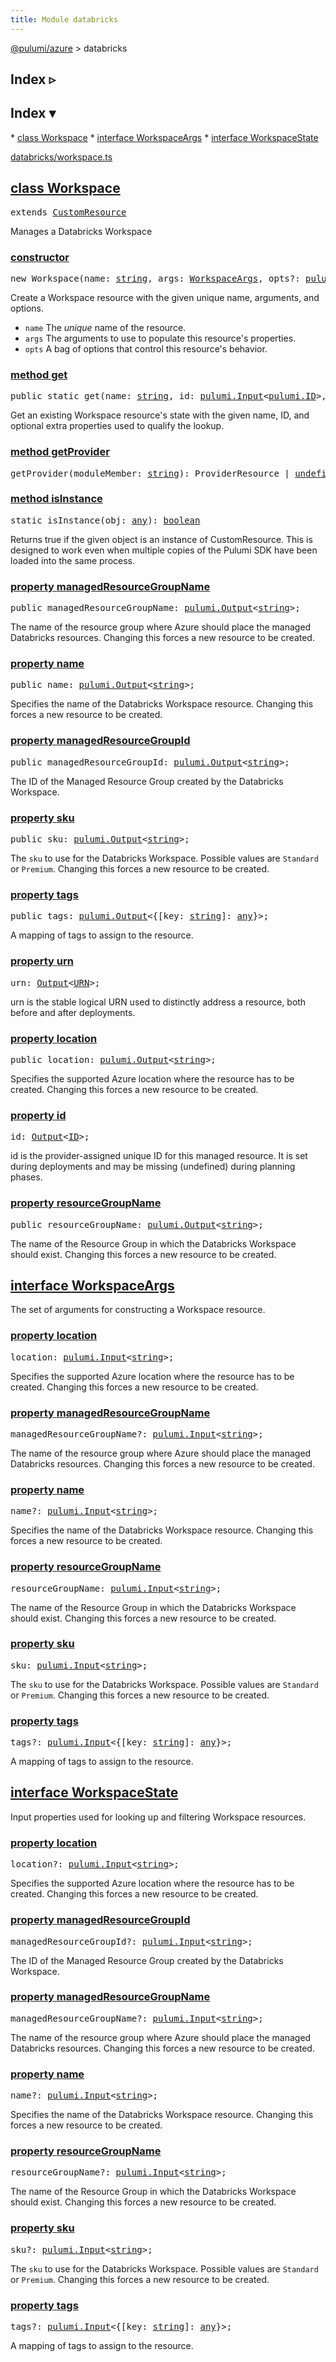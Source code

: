 ```yaml
---
title: Module databricks
---
```


<!-- WARNING: this page was generated by a tool. Do not edit it by hand. -->
<!-- To change it, please see https://github.com/pulumi/docs/tree/master/tools/tscdocgen. -->

<a href="../index.html">@pulumi/azure</a> &gt; databricks

<div class="toggleVisible" markdown="1">
<div class="collapsed" markdown="1">
<h2 class="pdoc-module-header toggleButton" title="Click to show Index">Index ▹</h2>
</div>
<div class="expanded" markdown="1">
<h2 class="pdoc-module-header toggleButton" title="Click to hide Index">Index ▾</h2>
<div class="pdoc-module-contents" markdown="1">
* <a href="#Workspace">class Workspace</a>
* <a href="#WorkspaceArgs">interface WorkspaceArgs</a>
* <a href="#WorkspaceState">interface WorkspaceState</a>

<a href="https://github.com/pulumi/pulumi-azure/blob/master/sdk/nodejs/databricks/workspace.ts">databricks/workspace.ts</a> 
</div>
</div>
</div>


<h2 class="pdoc-module-header" id="Workspace">
<a class="pdoc-member-name" href="https://github.com/pulumi/pulumi-azure/blob/master/sdk/nodejs/databricks/workspace.ts#L10">class <b>Workspace</b></a>
</h2>
<div class="pdoc-module-contents" markdown="1">
<pre class="highlight"><span class='kd'>extends</span> <a href='https://pulumi.io/reference/pkg/nodejs/@pulumi/pulumi/#CustomResource'>CustomResource</a></pre>

Manages a Databricks Workspace

<h3 class="pdoc-member-header" id="Workspace-constructor">
<a class="pdoc-child-name" href="https://github.com/pulumi/pulumi-azure/blob/master/sdk/nodejs/databricks/workspace.ts#L50"> <b>constructor</b></a>
</h3>
<div class="pdoc-member-contents" markdown="1">

<pre class="highlight"><span class='kd'></span><span class='kd'>new</span> Workspace(name: <span class='kd'><a href='https://developer.mozilla.org/en-US/docs/Web/JavaScript/Reference/Global_Objects/String'>string</a></span>, args: <a href='#WorkspaceArgs'>WorkspaceArgs</a>, opts?: <a href='https://pulumi.io/reference/pkg/nodejs/@pulumi/pulumi/#CustomResourceOptions'>pulumi.CustomResourceOptions</a>)</pre>


Create a Workspace resource with the given unique name, arguments, and options.

* `name` The _unique_ name of the resource.
* `args` The arguments to use to populate this resource&#39;s properties.
* `opts` A bag of options that control this resource&#39;s behavior.

</div>
<h3 class="pdoc-member-header" id="Workspace-get">
<a class="pdoc-child-name" href="https://github.com/pulumi/pulumi-azure/blob/master/sdk/nodejs/databricks/workspace.ts#L19">method <b>get</b></a>
</h3>
<div class="pdoc-member-contents" markdown="1">

<pre class="highlight"><span class='kd'>public static </span>get(name: <span class='kd'><a href='https://developer.mozilla.org/en-US/docs/Web/JavaScript/Reference/Global_Objects/String'>string</a></span>, id: <a href='https://pulumi.io/reference/pkg/nodejs/@pulumi/pulumi/#Input'>pulumi.Input</a>&lt;<a href='https://pulumi.io/reference/pkg/nodejs/@pulumi/pulumi/#ID'>pulumi.ID</a>&gt;, state?: <a href='#WorkspaceState'>WorkspaceState</a>, opts?: <a href='https://pulumi.io/reference/pkg/nodejs/@pulumi/pulumi/#CustomResourceOptions'>pulumi.CustomResourceOptions</a>): <a href='#Workspace'>Workspace</a></pre>


Get an existing Workspace resource's state with the given name, ID, and optional extra
properties used to qualify the lookup.

</div>
<h3 class="pdoc-member-header" id="Workspace-getProvider">
<a class="pdoc-child-name" href="https://github.com/pulumi/pulumi-azure/blob/master/sdk/nodejs/node_modules/@pulumi/pulumi/resource.d.ts#L13">method <b>getProvider</b></a>
</h3>
<div class="pdoc-member-contents" markdown="1">

<pre class="highlight"><span class='kd'></span>getProvider(moduleMember: <span class='kd'><a href='https://developer.mozilla.org/en-US/docs/Web/JavaScript/Reference/Global_Objects/String'>string</a></span>): ProviderResource | <span class='kd'><a href='https://developer.mozilla.org/en-US/docs/Web/JavaScript/Reference/Global_Objects/undefined'>undefined</a></span></pre>

</div>
<h3 class="pdoc-member-header" id="Workspace-isInstance">
<a class="pdoc-child-name" href="https://github.com/pulumi/pulumi-azure/blob/master/sdk/nodejs/node_modules/@pulumi/pulumi/resource.d.ts#L85">method <b>isInstance</b></a>
</h3>
<div class="pdoc-member-contents" markdown="1">

<pre class="highlight"><span class='kd'>static </span>isInstance(obj: <span class='kd'><a href='https://www.typescriptlang.org/docs/handbook/basic-types.html#any'>any</a></span>): <span class='kd'><a href='https://developer.mozilla.org/en-US/docs/Web/JavaScript/Reference/Global_Objects/Boolean'>boolean</a></span></pre>


Returns true if the given object is an instance of CustomResource.  This is designed to work even when
multiple copies of the Pulumi SDK have been loaded into the same process.

</div>
<h3 class="pdoc-member-header" id="Workspace-managedResourceGroupName">
<a class="pdoc-child-name" href="https://github.com/pulumi/pulumi-azure/blob/master/sdk/nodejs/databricks/workspace.ts#L34">property <b>managedResourceGroupName</b></a>
</h3>
<div class="pdoc-member-contents" markdown="1">
<pre class="highlight"><span class='kd'>public </span>managedResourceGroupName: <a href='https://pulumi.io/reference/pkg/nodejs/@pulumi/pulumi/#Output'>pulumi.Output</a>&lt;<span class='kd'><a href='https://developer.mozilla.org/en-US/docs/Web/JavaScript/Reference/Global_Objects/String'>string</a></span>&gt;;</pre>

The name of the resource group where Azure should place the managed Databricks resources. Changing this forces a new resource to be created.

</div>
<h3 class="pdoc-member-header" id="Workspace-name">
<a class="pdoc-child-name" href="https://github.com/pulumi/pulumi-azure/blob/master/sdk/nodejs/databricks/workspace.ts#L38">property <b>name</b></a>
</h3>
<div class="pdoc-member-contents" markdown="1">
<pre class="highlight"><span class='kd'>public </span>name: <a href='https://pulumi.io/reference/pkg/nodejs/@pulumi/pulumi/#Output'>pulumi.Output</a>&lt;<span class='kd'><a href='https://developer.mozilla.org/en-US/docs/Web/JavaScript/Reference/Global_Objects/String'>string</a></span>&gt;;</pre>

Specifies the name of the Databricks Workspace resource. Changing this forces a new resource to be created.

</div>
<h3 class="pdoc-member-header" id="Workspace-managedResourceGroupId">
<a class="pdoc-child-name" href="https://github.com/pulumi/pulumi-azure/blob/master/sdk/nodejs/databricks/workspace.ts#L30">property <b>managedResourceGroupId</b></a>
</h3>
<div class="pdoc-member-contents" markdown="1">
<pre class="highlight"><span class='kd'>public </span>managedResourceGroupId: <a href='https://pulumi.io/reference/pkg/nodejs/@pulumi/pulumi/#Output'>pulumi.Output</a>&lt;<span class='kd'><a href='https://developer.mozilla.org/en-US/docs/Web/JavaScript/Reference/Global_Objects/String'>string</a></span>&gt;;</pre>

The ID of the Managed Resource Group created by the Databricks Workspace.

</div>
<h3 class="pdoc-member-header" id="Workspace-sku">
<a class="pdoc-child-name" href="https://github.com/pulumi/pulumi-azure/blob/master/sdk/nodejs/databricks/workspace.ts#L46">property <b>sku</b></a>
</h3>
<div class="pdoc-member-contents" markdown="1">
<pre class="highlight"><span class='kd'>public </span>sku: <a href='https://pulumi.io/reference/pkg/nodejs/@pulumi/pulumi/#Output'>pulumi.Output</a>&lt;<span class='kd'><a href='https://developer.mozilla.org/en-US/docs/Web/JavaScript/Reference/Global_Objects/String'>string</a></span>&gt;;</pre>

The `sku` to use for the Databricks Workspace. Possible values are `Standard` or `Premium`. Changing this forces a new resource to be created.

</div>
<h3 class="pdoc-member-header" id="Workspace-tags">
<a class="pdoc-child-name" href="https://github.com/pulumi/pulumi-azure/blob/master/sdk/nodejs/databricks/workspace.ts#L50">property <b>tags</b></a>
</h3>
<div class="pdoc-member-contents" markdown="1">
<pre class="highlight"><span class='kd'>public </span>tags: <a href='https://pulumi.io/reference/pkg/nodejs/@pulumi/pulumi/#Output'>pulumi.Output</a>&lt;{[key: <span class='kd'><a href='https://developer.mozilla.org/en-US/docs/Web/JavaScript/Reference/Global_Objects/String'>string</a></span>]: <span class='kd'><a href='https://www.typescriptlang.org/docs/handbook/basic-types.html#any'>any</a></span>}&gt;;</pre>

A mapping of tags to assign to the resource.

</div>
<h3 class="pdoc-member-header" id="Workspace-urn">
<a class="pdoc-child-name" href="https://github.com/pulumi/pulumi-azure/blob/master/sdk/nodejs/node_modules/@pulumi/pulumi/resource.d.ts#L11">property <b>urn</b></a>
</h3>
<div class="pdoc-member-contents" markdown="1">
<pre class="highlight"><span class='kd'></span>urn: <a href='https://pulumi.io/reference/pkg/nodejs/@pulumi/pulumi/#Output'>Output</a>&lt;<a href='https://pulumi.io/reference/pkg/nodejs/@pulumi/pulumi/#URN'>URN</a>&gt;;</pre>

urn is the stable logical URN used to distinctly address a resource, both before and after
deployments.

</div>
<h3 class="pdoc-member-header" id="Workspace-location">
<a class="pdoc-child-name" href="https://github.com/pulumi/pulumi-azure/blob/master/sdk/nodejs/databricks/workspace.ts#L26">property <b>location</b></a>
</h3>
<div class="pdoc-member-contents" markdown="1">
<pre class="highlight"><span class='kd'>public </span>location: <a href='https://pulumi.io/reference/pkg/nodejs/@pulumi/pulumi/#Output'>pulumi.Output</a>&lt;<span class='kd'><a href='https://developer.mozilla.org/en-US/docs/Web/JavaScript/Reference/Global_Objects/String'>string</a></span>&gt;;</pre>

Specifies the supported Azure location where the resource has to be created. Changing this forces a new resource to be created.

</div>
<h3 class="pdoc-member-header" id="Workspace-id">
<a class="pdoc-child-name" href="https://github.com/pulumi/pulumi-azure/blob/master/sdk/nodejs/node_modules/@pulumi/pulumi/resource.d.ts#L80">property <b>id</b></a>
</h3>
<div class="pdoc-member-contents" markdown="1">
<pre class="highlight"><span class='kd'></span>id: <a href='https://pulumi.io/reference/pkg/nodejs/@pulumi/pulumi/#Output'>Output</a>&lt;<a href='https://pulumi.io/reference/pkg/nodejs/@pulumi/pulumi/#ID'>ID</a>&gt;;</pre>

id is the provider-assigned unique ID for this managed resource.  It is set during
deployments and may be missing (undefined) during planning phases.

</div>
<h3 class="pdoc-member-header" id="Workspace-resourceGroupName">
<a class="pdoc-child-name" href="https://github.com/pulumi/pulumi-azure/blob/master/sdk/nodejs/databricks/workspace.ts#L42">property <b>resourceGroupName</b></a>
</h3>
<div class="pdoc-member-contents" markdown="1">
<pre class="highlight"><span class='kd'>public </span>resourceGroupName: <a href='https://pulumi.io/reference/pkg/nodejs/@pulumi/pulumi/#Output'>pulumi.Output</a>&lt;<span class='kd'><a href='https://developer.mozilla.org/en-US/docs/Web/JavaScript/Reference/Global_Objects/String'>string</a></span>&gt;;</pre>

The name of the Resource Group in which the Databricks Workspace should exist. Changing this forces a new resource to be created.

</div>
</div>
<h2 class="pdoc-module-header" id="WorkspaceArgs">
<a class="pdoc-member-name" href="https://github.com/pulumi/pulumi-azure/blob/master/sdk/nodejs/databricks/workspace.ts#L131">interface <b>WorkspaceArgs</b></a>
</h2>
<div class="pdoc-module-contents" markdown="1">

The set of arguments for constructing a Workspace resource.

<h3 class="pdoc-member-header" id="WorkspaceArgs-location">
<a class="pdoc-child-name" href="https://github.com/pulumi/pulumi-azure/blob/master/sdk/nodejs/databricks/workspace.ts#L135">property <b>location</b></a>
</h3>
<div class="pdoc-member-contents" markdown="1">
<pre class="highlight"><span class='kd'></span>location: <a href='https://pulumi.io/reference/pkg/nodejs/@pulumi/pulumi/#Input'>pulumi.Input</a>&lt;<span class='kd'><a href='https://developer.mozilla.org/en-US/docs/Web/JavaScript/Reference/Global_Objects/String'>string</a></span>&gt;;</pre>

Specifies the supported Azure location where the resource has to be created. Changing this forces a new resource to be created.

</div>
<h3 class="pdoc-member-header" id="WorkspaceArgs-managedResourceGroupName">
<a class="pdoc-child-name" href="https://github.com/pulumi/pulumi-azure/blob/master/sdk/nodejs/databricks/workspace.ts#L139">property <b>managedResourceGroupName</b></a>
</h3>
<div class="pdoc-member-contents" markdown="1">
<pre class="highlight"><span class='kd'></span>managedResourceGroupName?: <a href='https://pulumi.io/reference/pkg/nodejs/@pulumi/pulumi/#Input'>pulumi.Input</a>&lt;<span class='kd'><a href='https://developer.mozilla.org/en-US/docs/Web/JavaScript/Reference/Global_Objects/String'>string</a></span>&gt;;</pre>

The name of the resource group where Azure should place the managed Databricks resources. Changing this forces a new resource to be created.

</div>
<h3 class="pdoc-member-header" id="WorkspaceArgs-name">
<a class="pdoc-child-name" href="https://github.com/pulumi/pulumi-azure/blob/master/sdk/nodejs/databricks/workspace.ts#L143">property <b>name</b></a>
</h3>
<div class="pdoc-member-contents" markdown="1">
<pre class="highlight"><span class='kd'></span>name?: <a href='https://pulumi.io/reference/pkg/nodejs/@pulumi/pulumi/#Input'>pulumi.Input</a>&lt;<span class='kd'><a href='https://developer.mozilla.org/en-US/docs/Web/JavaScript/Reference/Global_Objects/String'>string</a></span>&gt;;</pre>

Specifies the name of the Databricks Workspace resource. Changing this forces a new resource to be created.

</div>
<h3 class="pdoc-member-header" id="WorkspaceArgs-resourceGroupName">
<a class="pdoc-child-name" href="https://github.com/pulumi/pulumi-azure/blob/master/sdk/nodejs/databricks/workspace.ts#L147">property <b>resourceGroupName</b></a>
</h3>
<div class="pdoc-member-contents" markdown="1">
<pre class="highlight"><span class='kd'></span>resourceGroupName: <a href='https://pulumi.io/reference/pkg/nodejs/@pulumi/pulumi/#Input'>pulumi.Input</a>&lt;<span class='kd'><a href='https://developer.mozilla.org/en-US/docs/Web/JavaScript/Reference/Global_Objects/String'>string</a></span>&gt;;</pre>

The name of the Resource Group in which the Databricks Workspace should exist. Changing this forces a new resource to be created.

</div>
<h3 class="pdoc-member-header" id="WorkspaceArgs-sku">
<a class="pdoc-child-name" href="https://github.com/pulumi/pulumi-azure/blob/master/sdk/nodejs/databricks/workspace.ts#L151">property <b>sku</b></a>
</h3>
<div class="pdoc-member-contents" markdown="1">
<pre class="highlight"><span class='kd'></span>sku: <a href='https://pulumi.io/reference/pkg/nodejs/@pulumi/pulumi/#Input'>pulumi.Input</a>&lt;<span class='kd'><a href='https://developer.mozilla.org/en-US/docs/Web/JavaScript/Reference/Global_Objects/String'>string</a></span>&gt;;</pre>

The `sku` to use for the Databricks Workspace. Possible values are `Standard` or `Premium`. Changing this forces a new resource to be created.

</div>
<h3 class="pdoc-member-header" id="WorkspaceArgs-tags">
<a class="pdoc-child-name" href="https://github.com/pulumi/pulumi-azure/blob/master/sdk/nodejs/databricks/workspace.ts#L155">property <b>tags</b></a>
</h3>
<div class="pdoc-member-contents" markdown="1">
<pre class="highlight"><span class='kd'></span>tags?: <a href='https://pulumi.io/reference/pkg/nodejs/@pulumi/pulumi/#Input'>pulumi.Input</a>&lt;{[key: <span class='kd'><a href='https://developer.mozilla.org/en-US/docs/Web/JavaScript/Reference/Global_Objects/String'>string</a></span>]: <span class='kd'><a href='https://www.typescriptlang.org/docs/handbook/basic-types.html#any'>any</a></span>}&gt;;</pre>

A mapping of tags to assign to the resource.

</div>
</div>
<h2 class="pdoc-module-header" id="WorkspaceState">
<a class="pdoc-member-name" href="https://github.com/pulumi/pulumi-azure/blob/master/sdk/nodejs/databricks/workspace.ts#L97">interface <b>WorkspaceState</b></a>
</h2>
<div class="pdoc-module-contents" markdown="1">

Input properties used for looking up and filtering Workspace resources.

<h3 class="pdoc-member-header" id="WorkspaceState-location">
<a class="pdoc-child-name" href="https://github.com/pulumi/pulumi-azure/blob/master/sdk/nodejs/databricks/workspace.ts#L101">property <b>location</b></a>
</h3>
<div class="pdoc-member-contents" markdown="1">
<pre class="highlight"><span class='kd'></span>location?: <a href='https://pulumi.io/reference/pkg/nodejs/@pulumi/pulumi/#Input'>pulumi.Input</a>&lt;<span class='kd'><a href='https://developer.mozilla.org/en-US/docs/Web/JavaScript/Reference/Global_Objects/String'>string</a></span>&gt;;</pre>

Specifies the supported Azure location where the resource has to be created. Changing this forces a new resource to be created.

</div>
<h3 class="pdoc-member-header" id="WorkspaceState-managedResourceGroupId">
<a class="pdoc-child-name" href="https://github.com/pulumi/pulumi-azure/blob/master/sdk/nodejs/databricks/workspace.ts#L105">property <b>managedResourceGroupId</b></a>
</h3>
<div class="pdoc-member-contents" markdown="1">
<pre class="highlight"><span class='kd'></span>managedResourceGroupId?: <a href='https://pulumi.io/reference/pkg/nodejs/@pulumi/pulumi/#Input'>pulumi.Input</a>&lt;<span class='kd'><a href='https://developer.mozilla.org/en-US/docs/Web/JavaScript/Reference/Global_Objects/String'>string</a></span>&gt;;</pre>

The ID of the Managed Resource Group created by the Databricks Workspace.

</div>
<h3 class="pdoc-member-header" id="WorkspaceState-managedResourceGroupName">
<a class="pdoc-child-name" href="https://github.com/pulumi/pulumi-azure/blob/master/sdk/nodejs/databricks/workspace.ts#L109">property <b>managedResourceGroupName</b></a>
</h3>
<div class="pdoc-member-contents" markdown="1">
<pre class="highlight"><span class='kd'></span>managedResourceGroupName?: <a href='https://pulumi.io/reference/pkg/nodejs/@pulumi/pulumi/#Input'>pulumi.Input</a>&lt;<span class='kd'><a href='https://developer.mozilla.org/en-US/docs/Web/JavaScript/Reference/Global_Objects/String'>string</a></span>&gt;;</pre>

The name of the resource group where Azure should place the managed Databricks resources. Changing this forces a new resource to be created.

</div>
<h3 class="pdoc-member-header" id="WorkspaceState-name">
<a class="pdoc-child-name" href="https://github.com/pulumi/pulumi-azure/blob/master/sdk/nodejs/databricks/workspace.ts#L113">property <b>name</b></a>
</h3>
<div class="pdoc-member-contents" markdown="1">
<pre class="highlight"><span class='kd'></span>name?: <a href='https://pulumi.io/reference/pkg/nodejs/@pulumi/pulumi/#Input'>pulumi.Input</a>&lt;<span class='kd'><a href='https://developer.mozilla.org/en-US/docs/Web/JavaScript/Reference/Global_Objects/String'>string</a></span>&gt;;</pre>

Specifies the name of the Databricks Workspace resource. Changing this forces a new resource to be created.

</div>
<h3 class="pdoc-member-header" id="WorkspaceState-resourceGroupName">
<a class="pdoc-child-name" href="https://github.com/pulumi/pulumi-azure/blob/master/sdk/nodejs/databricks/workspace.ts#L117">property <b>resourceGroupName</b></a>
</h3>
<div class="pdoc-member-contents" markdown="1">
<pre class="highlight"><span class='kd'></span>resourceGroupName?: <a href='https://pulumi.io/reference/pkg/nodejs/@pulumi/pulumi/#Input'>pulumi.Input</a>&lt;<span class='kd'><a href='https://developer.mozilla.org/en-US/docs/Web/JavaScript/Reference/Global_Objects/String'>string</a></span>&gt;;</pre>

The name of the Resource Group in which the Databricks Workspace should exist. Changing this forces a new resource to be created.

</div>
<h3 class="pdoc-member-header" id="WorkspaceState-sku">
<a class="pdoc-child-name" href="https://github.com/pulumi/pulumi-azure/blob/master/sdk/nodejs/databricks/workspace.ts#L121">property <b>sku</b></a>
</h3>
<div class="pdoc-member-contents" markdown="1">
<pre class="highlight"><span class='kd'></span>sku?: <a href='https://pulumi.io/reference/pkg/nodejs/@pulumi/pulumi/#Input'>pulumi.Input</a>&lt;<span class='kd'><a href='https://developer.mozilla.org/en-US/docs/Web/JavaScript/Reference/Global_Objects/String'>string</a></span>&gt;;</pre>

The `sku` to use for the Databricks Workspace. Possible values are `Standard` or `Premium`. Changing this forces a new resource to be created.

</div>
<h3 class="pdoc-member-header" id="WorkspaceState-tags">
<a class="pdoc-child-name" href="https://github.com/pulumi/pulumi-azure/blob/master/sdk/nodejs/databricks/workspace.ts#L125">property <b>tags</b></a>
</h3>
<div class="pdoc-member-contents" markdown="1">
<pre class="highlight"><span class='kd'></span>tags?: <a href='https://pulumi.io/reference/pkg/nodejs/@pulumi/pulumi/#Input'>pulumi.Input</a>&lt;{[key: <span class='kd'><a href='https://developer.mozilla.org/en-US/docs/Web/JavaScript/Reference/Global_Objects/String'>string</a></span>]: <span class='kd'><a href='https://www.typescriptlang.org/docs/handbook/basic-types.html#any'>any</a></span>}&gt;;</pre>

A mapping of tags to assign to the resource.

</div>
</div>
